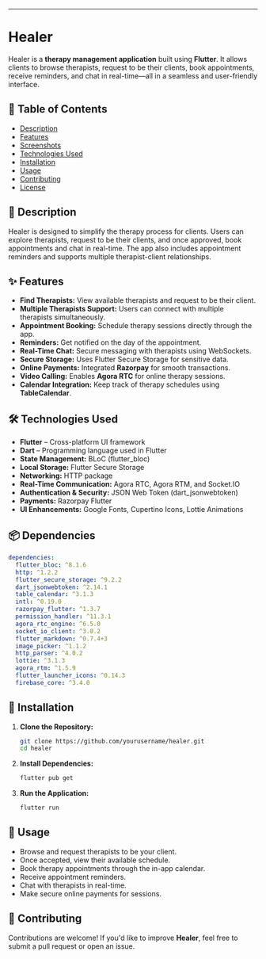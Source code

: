---

# Healer 

Healer is a **therapy management application** built using **Flutter**. It allows clients to browse therapists, request to be their clients, book appointments, receive reminders, and chat in real-time—all in a seamless and user-friendly interface.  

## 📖 Table of Contents  
- [Description](#description)  
- [Features](#features)  
- [Screenshots](#screenshots)  
- [Technologies Used](#technologies-used)  
- [Installation](#installation)  
- [Usage](#usage)  
- [Contributing](#contributing)  
- [License](#license)  

## 📝 Description  
Healer is designed to simplify the therapy process for clients. Users can explore therapists, request to be their clients, and once approved, book appointments and chat in real-time. The app also includes appointment reminders and supports multiple therapist-client relationships.  

## ✨ Features  
- **Find Therapists:** View available therapists and request to be their client.  
- **Multiple Therapists Support:** Users can connect with multiple therapists simultaneously.  
- **Appointment Booking:** Schedule therapy sessions directly through the app.  
- **Reminders:** Get notified on the day of the appointment.  
- **Real-Time Chat:** Secure messaging with therapists using WebSockets.  
- **Secure Storage:** Uses Flutter Secure Storage for sensitive data.  
- **Online Payments:** Integrated **Razorpay** for smooth transactions.  
- **Video Calling:** Enables **Agora RTC** for online therapy sessions.  
- **Calendar Integration:** Keep track of therapy schedules using **TableCalendar**.  

## 🛠️ Technologies Used  
- **Flutter** – Cross-platform UI framework  
- **Dart** – Programming language used in Flutter  
- **State Management:** BLoC (flutter_bloc)  
- **Local Storage:** Flutter Secure Storage  
- **Networking:** HTTP package  
- **Real-Time Communication:** Agora RTC, Agora RTM, and Socket.IO  
- **Authentication & Security:** JSON Web Token (dart_jsonwebtoken)  
- **Payments:** Razorpay Flutter  
- **UI Enhancements:** Google Fonts, Cupertino Icons, Lottie Animations  

## 📦 Dependencies  
```yaml
dependencies:
  flutter_bloc: ^8.1.6
  http: ^1.2.2
  flutter_secure_storage: ^9.2.2
  dart_jsonwebtoken: ^2.14.1
  table_calendar: ^3.1.3
  intl: ^0.19.0
  razorpay_flutter: ^1.3.7
  permission_handler: ^11.3.1
  agora_rtc_engine: ^6.5.0
  socket_io_client: ^3.0.2
  flutter_markdown: ^0.7.4+3
  image_picker: ^1.1.2
  http_parser: ^4.0.2
  lottie: ^3.1.3
  agora_rtm: ^1.5.9
  flutter_launcher_icons: ^0.14.3
  firebase_core: ^3.4.0
```

## 🚀 Installation  
1. **Clone the Repository:**  
   ```sh
   git clone https://github.com/yourusername/healer.git
   cd healer
   ```  
2. **Install Dependencies:**  
   ```sh
   flutter pub get
   ```  
3. **Run the Application:**  
   ```sh
   flutter run
   ```  

## 📌 Usage  
- Browse and request therapists to be your client.  
- Once accepted, view their available schedule.  
- Book therapy appointments through the in-app calendar.  
- Receive appointment reminders.  
- Chat with therapists in real-time.  
- Make secure online payments for sessions.  

## 🤝 Contributing  
Contributions are welcome! If you'd like to improve **Healer**, feel free to submit a pull request or open an issue.  
